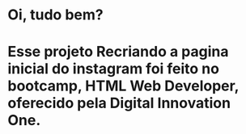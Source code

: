 # Oi, tudo bem? 
# Esse projeto Recriando a pagina inicial do instagram foi feito no bootcamp, HTML Web Developer, oferecido pela Digital Innovation One.


